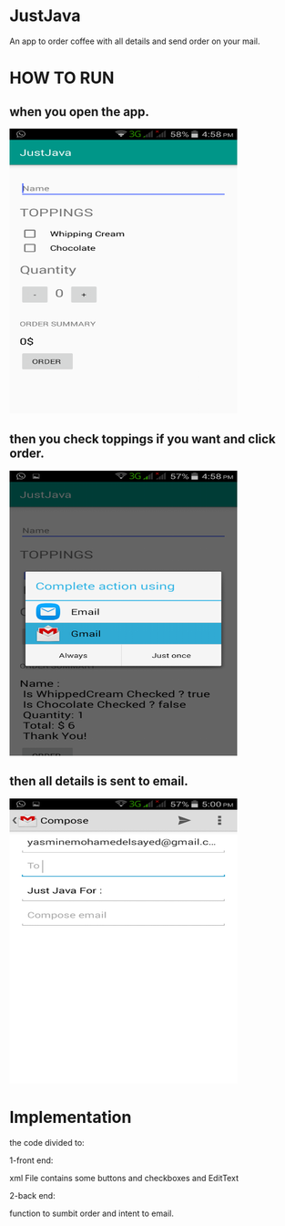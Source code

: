 # JustJava

An app to order coffee with all details and send order on your mail.



# HOW TO RUN

## when you open the app.

<img src='img2.png'  width="400px"  height="500px">

## then you check toppings if you want and click order.
<img src='img3.png'  width="400px" height="500px">

## then all details is sent to email.
<img src='img1.png'  width="400px" height="500px">



# Implementation

the code divided to:

1-front end:

xml File contains some buttons and checkboxes and EditText

2-back end:

function to sumbit order and intent to email.
